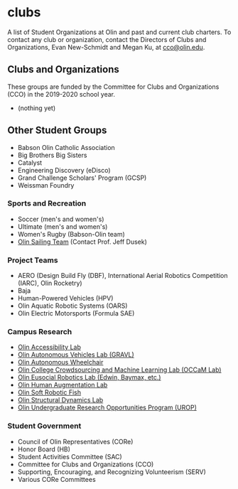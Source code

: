 # clubs
A list of Student Organizations at Olin and past and current club charters.
To contact any club or organization, contact the Directors of Clubs and Organizations, Evan New-Schmidt and Megan Ku, at [cco@olin.edu](mailto:cco@olin.edu).

## Clubs and Organizations
These groups are funded by the Committee for Clubs and Organizations (CCO) in the 2019-2020 school year.
- (nothing yet)

## Other Student Groups
- Babson Olin Catholic Association
- Big Brothers Big Sisters
- Catalyst
- Engineering Discovery (eDisco)
- Grand Challenge Scholars' Program (GCSP)
- Weissman Foundry

### Sports and Recreation
- Soccer (men's and women's)
- Ultimate (men's and women's)
- Women's Rugby (Babson-Olin team)
- [Olin Sailing Team](charters/Olin-Sailing-Team.md) (Contact Prof. Jeff Dusek)

### Project Teams
- AERO (Design Build Fly (DBF), International Aerial Robotics Competition (IARC), Olin Rocketry)
- Baja
- Human-Powered Vehicles (HPV)
- Olin Aquatic Robotic Systems (OARS)
- Olin Electric Motorsports (Formula SAE)

### Campus Research
- [Olin Accessibility Lab](https://alisha334.wixsite.com/portfolio)
- [Olin Autonomous Vehicles Lab (GRAVL)](http://www.olin.edu/research-imapact/faculty-research/robotics/)
- [Olin Autonomous Wheelchair](http://www.olin.edu/faculty/profile/jeff-dusek/)
- [Olin College Crowdsourcing and Machine Learning Lab (OCCaM Lab)](http://occam.olin.edu/)
- [Olin Eusocial Robotics Lab (Edwin, Baymax, etc.)](http://www.olin.edu/research-imapact/faculty-research/robotics/)
- [Olin Human Augmentation Lab](https://humanaugmentationlab.github.io/)
- [Olin Soft Robotic Fish](http://www.olin.edu/faculty/profile/jeff-dusek/)
- [Olin Structural Dynamics Lab](http://faculty.olin.edu/~clee1/)
- [Olin Undergraduate Research Opportunities Program (UROP)](http://www.olin.edu/research-impact/urop/)

### Student Government
- Council of Olin Representatives (CORe)
- Honor Board (HB)
- Student Activities Committee (SAC)
- Committee for Clubs and Organizations (CCO)
- Supporting, Encouraging, and Recognizing Volunteerism (SERV)
- Various CORe Committees
